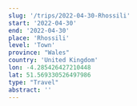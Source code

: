 ```yaml
---
slug: '/trips/2022-04-30-Rhossili'
start: '2022-04-30'
end: '2022-04-30'
place: 'Rhossili'
level: 'Town'
province: "Wales"
country: 'United Kingdom'
lon: -4.285426427210448
lat: 51.569330526497986
type: "Travel"
abstract: ''
---
```


